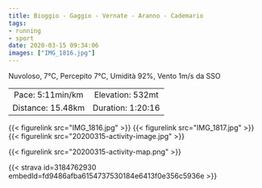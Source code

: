 ```yaml
---
title: Bioggio - Gaggio - Vernate - Aranno - Cademario
tags:
- running
- sport
date: 2020-03-15 09:34:06
images: ["IMG_1816.jpg"]
---
```


Nuvoloso, 7°C, Percepito 7°C, Umidità 92%, Vento 1m/s da SSO

| | |
| :-: | :-: |
| Pace: 5:11min/km | Elevation: 532mt |
| Distance: 15.48km | Duration: 1:20:16 |

{{< figurelink src="IMG_1816.jpg" >}}
{{< figurelink src="IMG_1817.jpg" >}}
{{< figurelink src="20200315-activity-image.jpg" >}}


{{< figurelink src="20200315-activity-map.png" >}}


{{< strava id=3184762930 embedId=fd9486afba6154737530184e6413f0e356c5936e >}}
